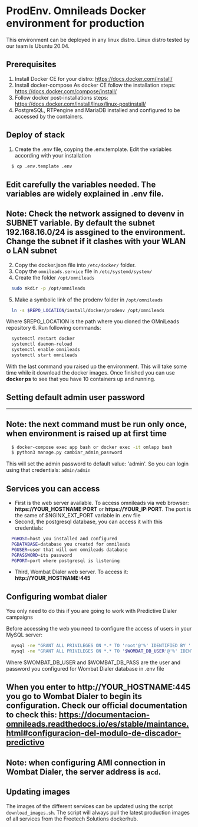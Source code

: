 # ProdEnv. Omnileads Docker environment for production

This environment can be deployed in any linux distro. Linux distro tested by our team is Ubuntu 20.04.

## Prerequisites

1. Install Docker CE for your distro: https://docs.docker.com/install/
2. Install docker-compose
    As docker CE follow the installation steps: https://docs.docker.com/compose/install/
3. Follow docker post-installations steps: https://docs.docker.com/install/linux/linux-postinstall/
4. PostgreSQL, RTPengine and MariaDB installed and configured to be accessed by the containers.

## Deploy of stack

1. Create the .env file, coyping the .env.template. Edit the variables according with your installation
```sh
  $ cp .env.template .env
```
Edit carefully the variables needed. The variables are widely explained in .env file.
---
**Note:** Check the network assigned to devenv in SUBNET variable. By default the subnet 192.168.16.0/24 is assgined to the environment. Change the subnet if it clashes with your WLAN o LAN subnet
---
2. Copy the docker.json file into `/etc/docker/` folder.
3. Copy the `omnileads.service` file in `/etc/systemd/system/`
4. Create the folder `/opt/omnileads`
```sh
  sudo mkdir -p /opt/omnileads
```
5. Make a symbolic link of the prodenv folder in `/opt/omnileads`
```sh
  ln -s $REPO_LOCATION/install/docker/prodenv /opt/omnileads
```
Where $REPO_LOCATION is the path where you cloned the OMniLeads repository
6. Run following commands:
```sh
  systemctl restart docker
  systemctl daemon-reload
  systemctl enable omnileads
  systemctl start omnileads
```
With the last command you raised up the environment. This will take some time while it download the docker images. Once finished you can use **docker ps** to see that you have 10 containers up and running.

## Setting default admin user password
---
**Note:** the next command must be run only once, when environment is raised up at first time
---
```sh
  $ docker-compose exec app bash or docker exec -it omlapp bash
  $ python3 manage.py cambiar_admin_password
```
This will set the admin password to default value: 'admin'. So you can login using that credentials: `admin/admin`

## Services you can access

* First is the web server available. To access omnileads via web browser: **https://YOUR_HOSTNAME:PORT** or **https://YOUR_IP:PORT**. The port is the same of $NGINX_EXT_PORT variable in .env file
* Second, the postgresql database, you can access it with this credentials:
```sh
  PGHOST=host you installed and configured
  PGDATABASE=database you created for omnileads
  PGUSER=user that will own omnileads database
  PGPASSWORD=its password
  PGPORT=port where postgresql is listening
```
* Third, Wombat Dialer web server. To access it: **http://YOUR_HOSTNAME:445**

## Configuring wombat dialer

You only need to do this if you are going to work with Predictive Dialer campaigns

Before accessing the web you need to configure the access of users in your MySQL server:
```sh
  mysql -ne "GRANT ALL PRIVILEGES ON *.* TO 'root'@'%' IDENTIFIED BY '' WITH GRANT OPTION;"
  mysql -ne "GRANT ALL PRIVILEGES ON *.* TO '$WOMBAT_DB_USER'@'%' IDENTIFIED BY '$WOMBAT_DB_PASS' WITH GRANT OPTION;"
```
Where $WOMBAT_DB_USER and $WOMBAT_DB_PASS are the user and password you configured for Wombat Dialer database in .env file

When you enter to **http://YOUR_HOSTNAME:445** you go to Wombat Dialer to begin its configuration. Check our official documentation to check this: https://documentacion-omnileads.readthedocs.io/es/stable/maintance.html#configuracion-del-modulo-de-discador-predictivo
---
**Note:** when configuring AMI connection in Wombat Dialer, the server address is `acd`.
---

## Updating images

The images of the different services can be updated using the script `download_images.sh`. The script will always pull the latest production images of all services from the Freetech Solutions dockerhub.
